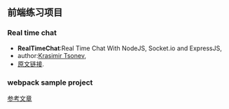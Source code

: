 
## 前端练习项目
### Real time chat
- **RealTimeChat**:Real Time Chat With NodeJS, Socket.io and ExpressJS,
- author:[Krasimir Tsonev](http://tutsplus.com/authors/krasimir-tsonev),
- [原文链接](http://code.tutsplus.com/tutorials/real-time-chat-with-nodejs-socketio-and-expressjs--net-31708#post_comments).
### webpack sample project
[参考文章](http://blog.csdn.net/kun5706947/article/details/52596766)
